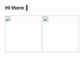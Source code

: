 ### Hi there 👋

<!--
**artem-chumak/artem-chumak** is a ✨ _special_ ✨ repository because its `README.md` (this file) appears on your GitHub profile.

Here are some ideas to get you started:

- 🔭 I’m currently working on ...
- 🌱 I’m currently learning ...
- 👯 I’m looking to collaborate on ...
- 🤔 I’m looking for help with ...
- 💬 Ask me about ...
- 📫 How to reach me: ...
- 😄 Pronouns: ...
- ⚡ Fun fact: ...
-->



<img height="120" src="https://github-readme-stats.vercel.app/api/top-langs/?username=artem-chumak&&layout=compact&theme=dracula" />
<img height="120" style="margin-right: 10px" src="https://github-readme-stats.vercel.app/api?username=artem-chumak&hide=contribs,prs&theme=dracula" />
